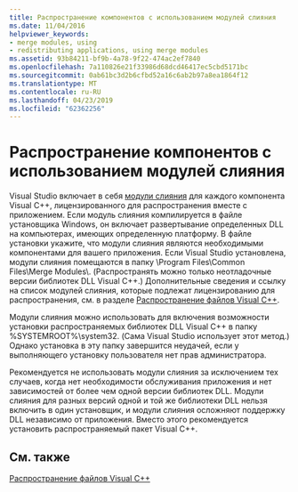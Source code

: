 ```yaml
---
title: Распространение компонентов с использованием модулей слияния
ms.date: 11/04/2016
helpviewer_keywords:
- merge modules, using
- redistributing applications, using merge modules
ms.assetid: 93b84211-bf9b-4a78-9f22-474ac2ef7840
ms.openlocfilehash: 7a110826e21f33986d68dcd46417ec5cbd5171bc
ms.sourcegitcommit: 0ab61bc3d2b6cfbd52a16c6ab2b97a8ea1864f12
ms.translationtype: MT
ms.contentlocale: ru-RU
ms.lasthandoff: 04/23/2019
ms.locfileid: "62362256"
---
```

# <a name="redistributing-components-by-using-merge-modules"></a>Распространение компонентов с использованием модулей слияния

Visual Studio включает в себя [модули слияния](/windows/desktop/Msi/about-merge-modules) для каждого компонента Visual C++, лицензированного для распространения вместе с приложением. Если модуль слияния компилируется в файле установщика Windows, он включает развертывание определенных DLL на компьютерах, имеющих определенную платформу. В файле установки укажите, что модули слияния являются необходимыми компонентами для вашего приложения. Если Visual Studio установлена, модули слияния помещаются в папку \Program Files\Common Files\Merge Modules\\. (Распространять можно только неотладочные версии библиотек DLL Visual C++.) Дополнительные сведения и ссылку на список модулей слияния, которые подлежат лицензированию для распространения, см. в разделе [Распространение файлов Visual C++](redistributing-visual-cpp-files.md).

Модули слияния можно использовать для включения возможности установки распространяемых библиотек DLL Visual C++ в папку %SYSTEMROOT%\system32\. (Сама Visual Studio использует этот метод.) Однако установка в эту папку завершится неудачей, если у выполняющего установку пользователя нет прав администратора.

Рекомендуется не использовать модули слияния за исключением тех случаев, когда нет необходимости обслуживания приложения и нет зависимостей от более чем одной версии библиотек DLL. Модули слияния для разных версий одной и той же библиотеки DLL нельзя включить в один установщик, и модули слияния осложняют поддержку DLL независимо от приложения. Вместо этого рекомендуется установить распространяемый пакет Visual C++.

## <a name="see-also"></a>См. также

[Распространение файлов Visual C++](redistributing-visual-cpp-files.md)
